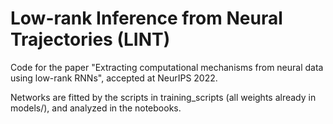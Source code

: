 # Low-rank Inference from Neural Trajectories (LINT)

Code for the paper "Extracting computational mechanisms from neural data using low-rank RNNs", accepted at NeurIPS 2022.

Networks are fitted by the scripts in training_scripts (all weights already in models/), and analyzed in the notebooks.
